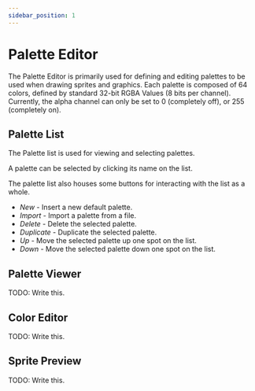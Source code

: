 ```yaml
---
sidebar_position: 1
---
```

# Palette Editor

The Palette Editor is primarily used for defining and editing palettes to be used when drawing sprites and graphics. Each palette is composed of 64 colors, defined by standard 32-bit RGBA Values (8 bits per channel). Currently, the alpha channel can only be set to 0 (completely off), or 255 (completely on).

## Palette List

The Palette list is used for viewing and selecting palettes.

A palette can be selected by clicking its name on the list.

The palette list also houses some buttons for interacting with the list as a whole.

- *New* - Insert a new default palette.
- *Import* - Import a palette from a file.
- *Delete* - Delete the selected palette.
- *Duplicate* - Duplicate the selected palette.
- *Up* - Move the selected palette up one spot on the list.
- *Down* - Move the selected palette down one spot on the list.

## Palette Viewer

TODO: Write this.

## Color Editor

TODO: Write this.

## Sprite Preview

TODO: Write this.
